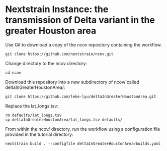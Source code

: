 # Nextstrain Instance: the transmission of Delta variant in the greater Houston area

<!-- TODO: update links -->

Use Git to download a copy of the ncov repository containing the workflow.

```shell
git clone https://github.com/nextstrain/ncov.git
```

Change directory to the ncov directory:

```shell
cd ncov
```

Download this repository into a new subdirectory of ncov/ called deltaInGreaterHoustonArea/:

```shell
git clone https://github.com/leke-lyu/deltaInGreaterHoustonArea.git
```

Replace the lat_longs.tsv:

```shell
rm defaults/lat_longs.tsv
cp deltaInGreaterHoustonArea/lat_longs.tsv defaults/
```

From within the ncov/ directory, run the workflow using a configuration file provided in the tutorial directory:

```shell
nextstrain build . --configfile deltaInGreaterHoustonArea/builds.yaml 
```
